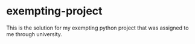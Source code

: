 # exempting-project
This is the solution for my exempting python project that was assigned to me through university.  
